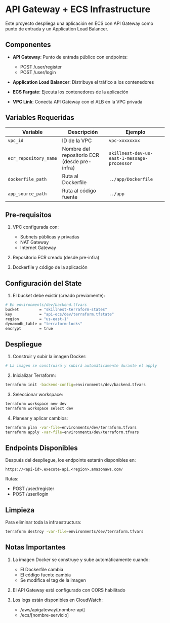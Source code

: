 # API Gateway + ECS Infrastructure

Este proyecto despliega una aplicación en ECS con API Gateway como punto de entrada y un Application Load Balancer.

## Componentes

- **API Gateway**: Punto de entrada público con endpoints:
  - POST /user/register
  - POST /user/login

- **Application Load Balancer**: Distribuye el tráfico a los contenedores

- **ECS Fargate**: Ejecuta los contenedores de la aplicación

- **VPC Link**: Conecta API Gateway con el ALB en la VPC privada

## Variables Requeridas

| Variable | Descripción | Ejemplo |
|----------|-------------|---------|
| `vpc_id` | ID de la VPC | `vpc-xxxxxxxx` |
| `ecr_repository_name` | Nombre del repositorio ECR (desde pre-infra) | `skillnest-dev-us-east-1-message-processor` |
| `dockerfile_path` | Ruta al Dockerfile | `../app/Dockerfile` |
| `app_source_path` | Ruta al código fuente | `../app` |

## Pre-requisitos

1. VPC configurada con:
   - Subnets públicas y privadas
   - NAT Gateway
   - Internet Gateway

2. Repositorio ECR creado (desde pre-infra)

3. Dockerfile y código de la aplicación

## Configuración del State

1. El bucket debe existir (creado previamente):
```bash
# En environments/dev/backend.tfvars
bucket         = "skillnest-terraform-states"
key            = "api-ecs/dev/terraform.tfstate"
region         = "us-east-1"
dynamodb_table = "terraform-locks"
encrypt        = true
```

## Despliegue

1. Construir y subir la imagen Docker:
```bash
# La imagen se construirá y subirá automáticamente durante el apply
```

2. Inicializar Terraform:
```bash
terraform init -backend-config=environments/dev/backend.tfvars
```

3. Seleccionar workspace:
```bash
terraform workspace new dev
terraform workspace select dev
```

4. Planear y aplicar cambios:
```bash
terraform plan -var-file=environments/dev/terraform.tfvars
terraform apply -var-file=environments/dev/terraform.tfvars
```

## Endpoints Disponibles

Después del despliegue, los endpoints estarán disponibles en:
```
https://<api-id>.execute-api.<region>.amazonaws.com/
```

Rutas:
- POST /user/register
- POST /user/login

## Limpieza

Para eliminar toda la infraestructura:
```bash
terraform destroy -var-file=environments/dev/terraform.tfvars
```

## Notas Importantes

1. La imagen Docker se construye y sube automáticamente cuando:
   - El Dockerfile cambia
   - El código fuente cambia
   - Se modifica el tag de la imagen

2. El API Gateway está configurado con CORS habilitado

3. Los logs están disponibles en CloudWatch:
   - /aws/apigateway/[nombre-api]
   - /ecs/[nombre-servicio]
